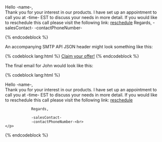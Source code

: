 Hello -name-,  
 Thank you for your interest in our products. I have set up an appointment to call you at -time- EST to discuss your needs in more detail. If you would like to reschedule this call please visit the following link: [reschedule](http://sendgrid.com/reschedule?id=-customerID-) Regards, -salesContact- -contactPhoneNumber-  

{% endcodeblock %}

An accompanying SMTP API JSON header might look something like this:


{% codeblock lang:html %}
<a href="http://sendgrid.com/customerOffer?id=-customerID-">Claim your offer!</a>
{% endcodeblock %}


The final email for John would look like this:


{% codeblock lang:html %}
<html>
  <head></head>
  <body>
    <p>Hello -name-,<br>
       Thank you for your interest in our products. I have set up an appointment
             to call you at -time- EST to discuss your needs in more detail. If you would 
             like to reschedule this call please visit the following link: 
             <a href="http://sendgrid.com/reschedule?id=-customerID-">reschedule</a>
 
                Regards,
 
                -salesContact-
                -contactPhoneNumber-<br>
    </p>
  </body>
</html>
{% endcodeblock %}

